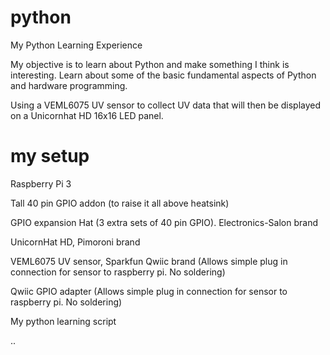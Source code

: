 # python
My Python Learning Experience

My objective is to learn about Python and make something I think is interesting. Learn about some of the basic fundamental aspects of Python and hardware programming.

Using a VEML6075 UV sensor to collect UV data that will then be displayed on a Unicornhat HD 16x16 LED panel.


# my setup

Raspberry Pi 3

Tall 40 pin GPIO addon (to raise it all above heatsink)

GPIO expansion Hat (3 extra sets of 40 pin GPIO). Electronics-Salon brand

UnicornHat HD, Pimoroni brand

VEML6075 UV sensor, Sparkfun Qwiic brand (Allows simple plug in connection for sensor to raspberry pi. No soldering)

Qwiic GPIO adapter (Allows simple plug in connection for sensor to raspberry pi. No soldering)

My python learning script

..

